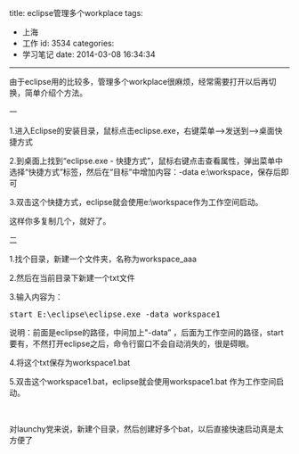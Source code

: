 title: eclipse管理多个workplace
tags:
  - 上海
  - 工作
id: 3534
categories:
  - 学习笔记
date: 2014-03-08 16:34:34
---

由于eclipse用的比较多，管理多个workplace很麻烦，经常需要打开以后再切换，简单介绍个方法。

一

1.进入Eclipse的安装目录，鼠标点击eclipse.exe，右键菜单--&gt;发送到--&gt;桌面快捷方式

2.到桌面上找到“eclipse.exe - 快捷方式”，鼠标右键点击查看属性，弹出菜单中选择“快捷方式”标签，然后在“目标”中增加内容：-data e:\workspace，保存后即可

3.双击这个快捷方式，eclipse就会使用e:\workspace作为工作空间启动。

这样你多复制几个，就好了。

二

1.找个目录，新建一个文件夹，名称为workspace_aaa

2.然后在当前目录下新建一个txt文件

3.输入内容为：

<pre class="lang:default decode:true">start E:\eclipse\eclipse.exe -data workspace1</pre>

说明：前面是eclipse的路径，中间加上"-data” ，后面为工作空间的路径，start要有，不然打开eclipse之后，命令行窗口不会自动消失的，很是碍眼。

4.将这个txt保存为workspace1.bat

5.双击这个workspace1.bat，eclipse就会使用workspace1.bat 作为工作空间启动。

&nbsp;

对launchy党来说，新建个目录，然后创建好多个bat，以后直接快速启动真是太方便了